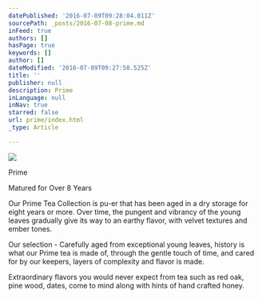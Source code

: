 ```yaml
---
datePublished: '2016-07-09T09:28:04.011Z'
sourcePath: _posts/2016-07-08-prime.md
inFeed: true
authors: []
hasPage: true
keywords: []
author: []
dateModified: '2016-07-09T09:27:58.525Z'
title: ''
publisher: null
description: Prime
inLanguage: null
inNav: true
starred: false
url: prime/index.html
_type: Article

---
```

![](https://the-grid-user-content.s3-us-west-2.amazonaws.com/32e15b67-e239-4fcf-848d-153a180ea5d5.jpg)

Prime

Matured for Over 8 Years

Our Prime Tea Collection is pu-er that has been aged in a dry storage for eight years or more. Over time, the pungent and vibrancy of the young leaves gradually give its way to an earthy flavor, with velvet textures and ember tones.

Our selection - Carefully aged from exceptional young leaves, history is what our Prime tea is made of, through the gentle touch of time, and cared for by our keepers, layers of complexity and flavor is made.

Extraordinary flavors you would never expect from tea such as red oak, pine wood, dates, come to mind along with hints of hand crafted honey.